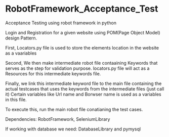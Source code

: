 # RobotFramework_Acceptance_Test

Acceptance Testing using robot framework in python 

Login and Registration for a given website using POM(Page Object Model) design Pattern.

First, Locators.py file is used to store the elements location in the website as a vaariables 

Second, We then make intermediate robot file contaaining Keywords that serves as the step for validation purpose. locators.py file will act as a Resources for this 
intermediate keywords file.

Finally, we link this intermediate keyword file to the main file containing the actual testcases that uses the keywords from the intermediate files (just call it)
Certain variables like Url name and Borwser name is used as a variables in this file.

To execute this, run the main robot file conatianing the test cases.


Dependencies: RobotFramework, SeleniumLibrary

If working with database we need: DatabaseLibrary and pymysql
